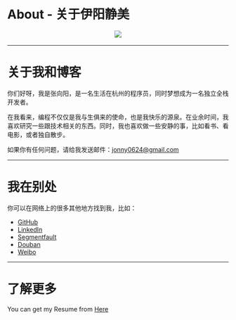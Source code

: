 # About - 关于伊阳静美


<center><img class="lazyautosizes ls-is-cached lazyloaded" src="/images/avatar.png" data-src="/images/avatar.png" data-srcset="/images/avatar.png, /images/avatar.png 1.5x, /images/avatar.png 2x" data-sizes="auto" sizes="96px" srcset="/images/avatar.png, /images/avatar.png 1.5x, /images/avatar.png 2x"></center>

------

# 关于我和博客

你们好呀，我是张向阳，是一名生活在杭州的程序员，同时梦想成为一名独立全栈开发者。

在我看来，编程不仅仅是我与生俱来的使命，也是我快乐的源泉。在业余时间，我喜欢研究一些跟技术相关的东西。同时，我也喜欢做一些安静的事，比如看书、看电影，或者独自散步。

如果你有任何问题，请给我发送邮件：[jonny0624@gmail.com](mailto:jonny0624@gmail.com)

------

# 我在别处

你可以在网络上的很多其他地方找到我，比如：

- [GitHub](https://github.com/jonny6015)
- [LinkedIn](https://www.linkedin.com/in/jonnychang/)
- [Segmentfault](https://segmentfault.com/u/jonnychang)
- [Douban](https://www.douban.com/people/jonny6015/)
- [Weibo](https://weibo.com/u/jonnychang)

------

# 了解更多

You can get my Resume from [Here](https://jonnyhub.com/resume/resume.html)

